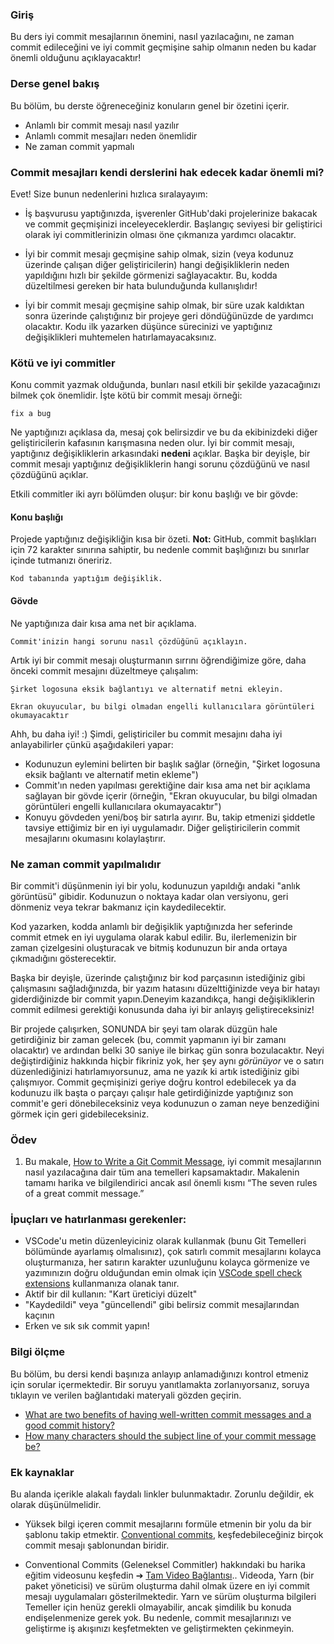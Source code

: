 ### Giriş

Bu ders iyi commit mesajlarının önemini, nasıl yazılacağını, ne zaman commit edileceğini ve iyi commit geçmişine sahip olmanın neden bu kadar önemli olduğunu açıklayacaktır!

### Derse genel bakış

Bu bölüm, bu derste öğreneceğiniz konuların genel bir özetini içerir.

- Anlamlı bir commit mesajı nasıl yazılır
- Anlamlı commit mesajları neden önemlidir
- Ne zaman commit yapmalı

### Commit mesajları kendi derslerini hak edecek kadar önemli mi?

Evet! Size bunun nedenlerini hızlıca sıralayayım:

- İş başvurusu yaptığınızda, işverenler GitHub'daki projelerinize bakacak ve commit geçmişinizi inceleyeceklerdir. Başlangıç ​​seviyesi bir geliştirici olarak iyi commitlerinizin olması öne çıkmanıza yardımcı olacaktır.

- İyi bir commit mesajı geçmişine sahip olmak, sizin (veya kodunuz üzerinde çalışan diğer geliştiricilerin) hangi değişikliklerin neden yapıldığını hızlı bir şekilde görmenizi sağlayacaktır. Bu, kodda düzeltilmesi gereken bir hata bulunduğunda kullanışlıdır!

- İyi bir commit mesajı geçmişine sahip olmak, bir süre uzak kaldıktan sonra üzerinde çalıştığınız bir projeye geri döndüğünüzde de yardımcı olacaktır. Kodu ilk yazarken düşünce sürecinizi ve yaptığınız değişiklikleri muhtemelen hatırlamayacaksınız.

### Kötü ve iyi commitler

Konu commit yazmak olduğunda, bunları nasıl etkili bir şekilde yazacağınızı bilmek çok önemlidir. İşte kötü bir commit mesajı örneği:

```
fix a bug
```

Ne yaptığınızı açıklasa da, mesaj çok belirsizdir ve bu da ekibinizdeki diğer geliştiricilerin kafasının karışmasına neden olur. İyi bir commit mesajı, yaptığınız değişikliklerin arkasındaki **nedeni** açıklar. Başka bir deyişle, bir commit mesajı yaptığınız değişikliklerin hangi sorunu çözdüğünü ve nasıl çözdüğünü açıklar.

Etkili commitler iki ayrı bölümden oluşur: bir konu başlığı ve bir gövde:

#### Konu başlığı

Projede yaptığınız değişikliğin kısa bir özeti. **Not:** GitHub, commit başlıkları için 72 karakter sınırına sahiptir, bu nedenle commit başlığınızı bu sınırlar içinde tutmanızı öneririz.

```
Kod tabanında yaptığım değişiklik.
```

#### Gövde

Ne yaptığınıza dair kısa ama net bir açıklama.

```
Commit'inizin hangi sorunu nasıl çözdüğünü açıklayın.
```

Artık iyi bir commit mesajı oluşturmanın sırrını öğrendiğimize göre, daha önceki commit mesajını düzeltmeye çalışalım:

```git
Şirket logosuna eksik bağlantıyı ve alternatif metni ekleyin.

Ekran okuyucular, bu bilgi olmadan engelli kullanıcılara görüntüleri okumayacaktır
```

Ahh, bu daha iyi! :) Şimdi, geliştiriciler bu commit mesajını daha iyi anlayabilirler çünkü aşağıdakileri yapar:

- Kodunuzun eylemini belirten bir başlık sağlar (örneğin, "Şirket logosuna eksik bağlantı ve alternatif metin ekleme")
- Commit'ın neden yapılması gerektiğine dair kısa ama net bir açıklama sağlayan bir gövde içerir (örneğin, "Ekran okuyucular, bu bilgi olmadan görüntüleri engelli kullanıcılara okumayacaktır")
- Konuyu gövdeden yeni/boş bir satırla ayırır. Bu, takip etmenizi şiddetle tavsiye ettiğimiz bir en iyi uygulamadır. Diğer geliştiricilerin commit mesajlarını okumasını kolaylaştırır.

### Ne zaman commit yapılmalıdır

Bir commit'i düşünmenin iyi bir yolu, kodunuzun yapıldığı andaki "anlık görüntüsü" gibidir. Kodunuzun o noktaya kadar olan versiyonu, geri dönmeniz veya tekrar bakmanız için kaydedilecektir.

Kod yazarken, kodda anlamlı bir değişiklik yaptığınızda her seferinde commit etmek en iyi uygulama olarak kabul edilir. Bu, ilerlemenizin bir zaman çizelgesini oluşturacak ve bitmiş kodunuzun bir anda ortaya çıkmadığını gösterecektir.

Başka bir deyişle, üzerinde çalıştığınız bir kod parçasının istediğiniz gibi çalışmasını sağladığınızda, bir yazım hatasını düzelttiğinizde veya bir hatayı giderdiğinizde bir commit yapın.Deneyim kazandıkça, hangi değişikliklerin commit edilmesi gerektiği konusunda daha iyi bir anlayış geliştireceksiniz!

Bir projede çalışırken, SONUNDA bir şeyi tam olarak düzgün hale getirdiğiniz bir zaman gelecek (bu, commit yapmanın iyi bir zamanı olacaktır) ve ardından belki 30 saniye ile birkaç gün sonra bozulacaktır. Neyi değiştirdiğiniz hakkında hiçbir fikriniz yok, her şey aynı _görünüyor_ ve o satırı düzenlediğinizi hatırlamıyorsunuz, ama ne yazık ki artık istediğiniz gibi çalışmıyor. Commit geçmişinizi geriye doğru kontrol edebilecek ya da kodunuzu ilk başta o parçayı çalışır hale getirdiğinizde yaptığınız son commit'e geri dönebileceksiniz veya kodunuzun o zaman neye benzediğini görmek için geri gidebileceksiniz.

### Ödev

<div class="lesson-content__panel" markdown="1">

1.  Bu makale, [How to Write a Git Commit Message](https://cbea.ms/git-commit), iyi commit mesajlarının nasıl yazılacağına dair tüm ana temelleri kapsamaktadır. Makalenin tamamı harika ve bilgilendirici ancak asıl önemli kısmı “The seven rules of a great commit message.”

</div>

### İpuçları ve hatırlanması gerekenler:

- VSCode'u metin düzenleyiciniz olarak kullanmak (bunu Git Temelleri bölümünde ayarlamış olmalısınız), çok satırlı commit mesajlarını kolayca oluşturmanıza, her satırın karakter uzunluğunu kolayca görmenize ve yazımınızın doğru olduğundan emin olmak için [VSCode spell check extensions](https://marketplace.visualstudio.com/items?itemName=streetsidesoftware.code-spell-checker) kullanmanıza olanak tanır.
- Aktif bir dil kullanın: "Kart üreticiyi düzelt"
- "Kaydedildi" veya "güncellendi" gibi belirsiz commit mesajlarından kaçının
- Erken ve sık sık commit yapın!

### Bilgi ölçme

Bu bölüm, bu dersi kendi başınıza anlayıp anlamadığınızı kontrol etmeniz için sorular içermektedir. Bir soruyu yanıtlamakta zorlanıyorsanız, soruya tıklayın ve verilen bağlantıdaki materyali gözden geçirin.

- <a class="knowledge-check-link" href="https://cbea.ms/git-commit/#intro">What are two benefits of having well-written commit messages and a good commit history?</a>
- <a class="knowledge-check-link" href="https://cbea.ms/git-commit/#limit-50">How many characters should the subject line of your commit message be?</a>

### Ek kaynaklar

Bu alanda içerikle alakalı faydalı linkler bulunmaktadır. Zorunlu değildir, ek olarak düşünülmelidir.

- Yüksek bilgi içeren commit mesajlarını formüle etmenin bir yolu da bir şablonu takip etmektir. [Conventional commits](https://www.conventionalcommits.org/en/v1.0.0/), keşfedebileceğiniz birçok commit mesajı şablonundan biridir.

- Conventional Commits (Geleneksel Commitler) hakkındaki bu harika eğitim videosunu keşfedin ➔ [Tam Video Bağlantısı](https://www.youtube.com/watch?v=OJqUWvmf4gg).. Videoda, Yarn (bir paket yöneticisi) ve sürüm oluşturma dahil olmak üzere en iyi commit mesajı uygulamaları gösterilmektedir. Yarn ve sürüm oluşturma bilgileri Temeller için henüz gerekli olmayabilir, ancak şimdilik bu konuda endişelenmenize gerek yok. Bu nedenle, commit mesajlarınızı ve geliştirme iş akışınızı keşfetmekten ve geliştirmekten çekinmeyin.
